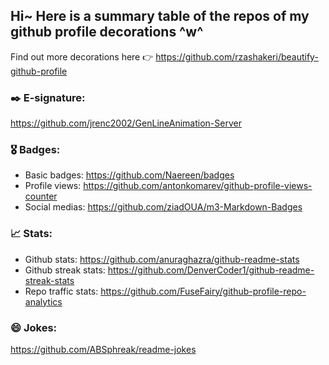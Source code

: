 ## Hi~ Here is a summary table of the repos of my github profile decorations ^w^

Find out more decorations here 👉 https://github.com/rzashakeri/beautify-github-profile

### ✒️ E-signature:

https://github.com/jrenc2002/GenLineAnimation-Server

### 🎖️ Badges:

- Basic badges: https://github.com/Naereen/badges
- Profile views: https://github.com/antonkomarev/github-profile-views-counter
- Social medias: https://github.com/ziadOUA/m3-Markdown-Badges

### 📈 Stats:

- Github stats: https://github.com/anuraghazra/github-readme-stats
- Github streak stats: https://github.com/DenverCoder1/github-readme-streak-stats
- Repo traffic stats: https://github.com/FuseFairy/github-profile-repo-analytics

### 😄 Jokes:

https://github.com/ABSphreak/readme-jokes
